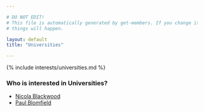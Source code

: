 ```yaml
---

# DO NOT EDIT!
# This file is automatically generated by get-members. If you change it, bad
# things will happen.

layout: default
title: "Universities"

---
```


{% include interests/universities.md %}

### Who is interested in Universities?


* [Nicola Blackwood](members/nicola-blackwood.html)
* [Paul Blomfield](members/paul-blomfield.html)
